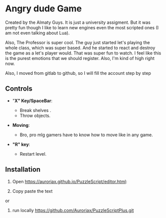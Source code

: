 # Angry dude Game

Created by the Almaty Guys. It is just a university assigment. But it was pretty fun though
I like to learn new engines even the most scripted ones (I am  not even talking about Lua).

Also, The Professor is super cool. The guy just started let's playing the whole class,
which was super based. And he started to react and destroy the game as a let's player would. That was super fun to watch. I feel like this is the purest emotions that we should register. Also, I'm kind of high right now.

Also, I moved from gitlab to github, so I will fill the account step by step

## Controls

- "**X" Key/SpaceBar**: 
  - Break shelves .
  - Throw objects.

- **Moving**: 
  - Bro, pro mlg gamers have to know how to move like in any game.

- **"R" key**: 
  - Restart level.

## Installation

1. Open https://auroriax.github.io/PuzzleScript/editor.html:

2. Copy paste the text

 or

1. run locally https://github.com/Auroriax/PuzzleScriptPlus.git
